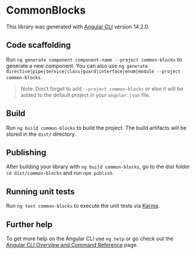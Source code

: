 # CommonBlocks

This library was generated with [Angular CLI](https://github.com/angular/angular-cli) version 14.2.0.

## Code scaffolding

Run `ng generate component component-name --project common-blocks` to generate a new component. You can also use `ng generate directive|pipe|service|class|guard|interface|enum|module --project common-blocks`.
> Note: Don't forget to add `--project common-blocks` or else it will be added to the default project in your `angular.json` file. 

## Build

Run `ng build common-blocks` to build the project. The build artifacts will be stored in the `dist/` directory.

## Publishing

After building your library with `ng build common-blocks`, go to the dist folder `cd dist/common-blocks` and run `npm publish`.

## Running unit tests

Run `ng test common-blocks` to execute the unit tests via [Karma](https://karma-runner.github.io).

## Further help

To get more help on the Angular CLI use `ng help` or go check out the [Angular CLI Overview and Command Reference](https://angular.io/cli) page.
